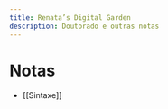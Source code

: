 ```yaml
---
title: Renata’s Digital Garden
description: Doutorado e outras notas
---
```


# Notas

- [[Sintaxe]]